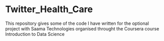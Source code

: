 Twitter_Health_Care
===================

This repository gives some of the code I have written for the optional project with Saama Technologies organised throught the Coursera course Introduction to Data Science
